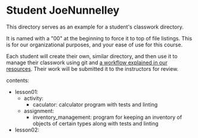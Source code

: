 # Student JoeNunnelley 

This directory serves as an example for a student's classwork directory.

It is named with a "00" at the beginning to force it to top of file
listings. This is for our organizational purposes, and your ease of use for
this course.

Each student will create their own, similar directory, and then use it to manage
their classwork using git and [a workflow explained in our
resources](https://github.com/UWPCE-PythonCert/PythonCertDevel/blob/master/source/modules/GitWorkflow.rst).
Their work will be submitted it to the instructors for review.

contents:

- lesson01:
    - activity:
      - caculator: calculator program with tests and linting
    - assignment:
      - inventory_management: program for keeping an inventory of objects of certain types along with tests and linting
- lesson02:

